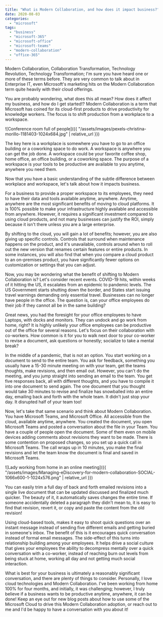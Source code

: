 ```yaml
---
title: "What is Modern Collaboration, and how does it impact business?"
date: 2020-08-03
categories: 
  - "microsoft"
tags: 
  - "business"
  - "microsoft-365"
  - "microsoft-office"
  - "microsoft-teams"
  - "modern-collaboration"
  - "office-365"
---
```


Modern Collaboration, Collaboration Transformation, Technology Revolution, Technology Transformation; I'm sure you have heard one or more of these terms before. They are very common to talk about in Enterprise IT, even Microsoft's marketing hits on the Modern Collaboration term quite heavily with their cloud offerings.

You are probably wondering, what does this all mean? How does it affect my business, and how do I get started!? Modern Collaboration is a term that Microsoft has coined for its cloud-first products to drive productivity for knowledge workers. The focus is to shift production from a workplace to a workspace.

<!--more-->

![Conference room full of people]({{ "/assets/images/pexels-christina-morillo-1181403-1024x684.jpg" | relative_url }})

The key here is a workplace is somewhere you have to go to an office building or a coworking space to do work. A workspace is anywhere you can get the job done. A workspace could be your favorite coffee shop, home office, an office building, or a coworking space. The purpose of a workspace is your tools to be productive are available to you anytime, anywhere you need them.

Now that you have a basic understanding of the subtle difference between workplace and workspace, let's talk about how it impacts business.

For a business to provide a proper workspace to its employees, they need to have their data and tools available anytime, anywhere. Anytime, anywhere are the most significant benefits of moving to cloud platforms. It is 100% possible to make your infrastructure highly available and accessible from anywhere. However, it requires a significant investment compared to using cloud products, and not many businesses can justify the ROI, simply because it isn't there unless you are a large enterprise.

By shifting to the cloud, you will gain a lot of benefits; however, you are also giving up specific controls. Controls that surround when maintenance happens on the product, and it's unavailable, controls around when to roll out the new version that renames certain features or entire products. In some instances, you will also find that when you compare a cloud product to an on-premises product, you have significantly fewer options on customization or settings that you can adjust.

Now, you may be wondering what the benefit of shifting to Modern Collaboration is? Let's consider recent events. COVID-19 hits, within weeks of it hitting the US, it escalates from an epidemic to pandemic levels. The US Government starts shutting down the border, and States start issuing travel warnings demanding only essential travel. Businesses can no longer have people in the office. The question is, can your office employees do their job if they cannot all be in the same building?

Great news, you had the foresight for your office employees to have Laptops, with docks and monitors. They can undock and go work from home, right? It is highly unlikely your office employees can be productive out of the office for several reasons. Let's focus on their collaboration with co-workers. How common is it for you to walk next door to your co-worker to revise a document, ask questions or honestly; socialize to take a mental break?

In the middle of a pandemic, that is not an option. You start working on a document to send to the entire team. You ask for feedback, something you usually have a 15-30 minute meeting on with your team, get the teams thoughts, make revisions, and then email out. However, you can't do the meeting, and you jump straight into sending an email to the team. You get five responses back, all with different thoughts, and you have to compile it into one document to send again. The one document that you thought would take 30 minutes to revise and finalize has snowballed into an entire day, emailing back and forth with the whole team. It didn't just stop your day. It disrupted half of your team too!

Now, let's take that same scenario and think about Modern Collaboration. You have Microsoft Teams, and Microsoft Office. All accessible from the cloud, available anytime, anywhere. You created the document, you open Microsoft Teams and posted a conversation about the file in your Team. You have a couple of people open the document. Some of them even on mobile devices adding comments about revisions they want to be made. There is some contention on proposed changes, so you set up a quick call in Microsoft Teams. The call wraps up in 10 minutes, you make the final revisions and let the team know the document is final and saved in Microsoft Teams.

![Lady working from home in an online meeting]({{ "/assets/images/Managing-eDiscovery-for-modern-collaboration-SOCIAL-1066x600-1-1024x576.png" | relative_url }})

You can easily trim a full day of back and forth emailed revisions into a single live document that can be updated discussed and finalized much quicker. The beauty of it, it automatically saves changes the entire time. If someone accidentally deleted a paragraph they didn't mean to, it is easy to find that revision, revert it, or copy and paste the content from the old revision!

Using cloud-based tools, makes it easy to shoot quick questions over an instant message instead of sending five different emails and getting buried in someone's inbox. The benefit of this is it encourages quick conversation instead of formal email messages. The side-effect of this turns into relationship building among your employees. It helps drive a social culture that gives your employees the ability to decompress mentally over a quick conversation with a co-worker, instead of reaching burn out levels from being stuck at home, working all day and not getting much social interaction.

What is best for your business is ultimately a reasonably significant conversation, and there are plenty of things to consider. Personally, I love cloud technologies and Modern Collaboration. I've been working from home 100% for four months, and initially, it was challenging; however, I truly believe if a business wants to be productive anytime, anywhere, it can be done! Keep an eye out for new blog posts about how to use some of the Microsoft Cloud to drive this Modern Collaboration adoption, or reach out to me and I'd be happy to have a conversation with you about it!
